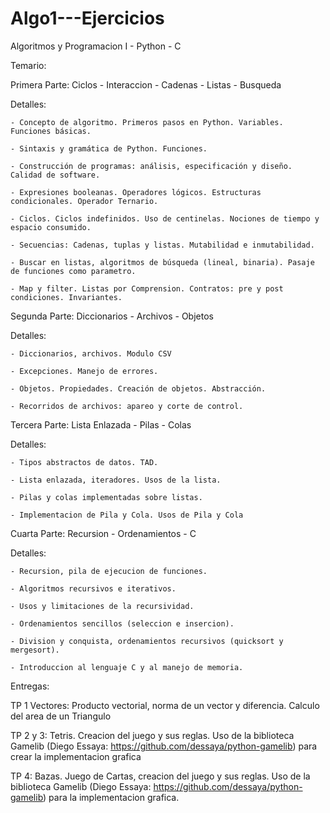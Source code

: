 # Algo1---Ejercicios
Algoritmos y Programacion I - Python - C

Temario:

  Primera Parte: Ciclos - Interaccion - Cadenas - Listas - Busqueda
  
  Detalles:
  
    - Concepto de algoritmo. Primeros pasos en Python. Variables. Funciones básicas.

    - Sintaxis y gramática de Python. Funciones.

    - Construcción de programas: análisis, especificación y diseño. Calidad de software.

    - Expresiones booleanas. Operadores lógicos. Estructuras condicionales. Operador Ternario.

    - Ciclos. Ciclos indefinidos. Uso de centinelas. Nociones de tiempo y espacio consumido.
   
    - Secuencias: Cadenas, tuplas y listas. Mutabilidad e inmutabilidad.

    - Buscar en listas, algoritmos de búsqueda (lineal, binaria). Pasaje de funciones como parametro.
   
    - Map y filter. Listas por Comprension. Contratos: pre y post condiciones. Invariantes.

  Segunda Parte: Diccionarios - Archivos - Objetos
  
  Detalles:
  
    - Diccionarios, archivos. Modulo CSV
    
    - Excepciones. Manejo de errores.
    
    - Objetos. Propiedades. Creación de objetos. Abstracción.
    
    - Recorridos de archivos: apareo y corte de control.
    
  Tercera Parte: Lista Enlazada - Pilas - Colas
  
  Detalles:
  
    - Tipos abstractos de datos. TAD.
    
    - Lista enlazada, iteradores. Usos de la lista.
    
    - Pilas y colas implementadas sobre listas.
    
    - Implementacion de Pila y Cola. Usos de Pila y Cola
    
  Cuarta Parte: Recursion - Ordenamientos - C
  
  Detalles:
  
    - Recursion, pila de ejecucion de funciones.
    
    - Algoritmos recursivos e iterativos.
    
    - Usos y limitaciones de la recursividad.
    
    - Ordenamientos sencillos (seleccion e insercion).
    
    - Division y conquista, ordenamientos recursivos (quicksort y mergesort).
    
    - Introduccion al lenguaje C y al manejo de memoria.
    
Entregas:

  TP 1 Vectores: Producto vectorial, norma de un vector y diferencia. Calculo del area de un Triangulo
  
  TP 2 y 3: Tetris. Creacion del juego y sus reglas. Uso de la biblioteca Gamelib (Diego Essaya: https://github.com/dessaya/python-gamelib) para
            crear la implementacion grafica
  
  TP 4: Bazas. Juego de Cartas, creacion del juego y sus reglas. Uso de la biblioteca Gamelib (Diego Essaya: https://github.com/dessaya/python-gamelib)
        para la implementacion grafica.
  

